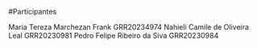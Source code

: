 #Participantes

Maria Tereza Marchezan Frank GRR20234974
Nahieli Camile de Oliveira Leal GRR20230981
Pedro Felipe Ribeiro da Siva GRR20230984
